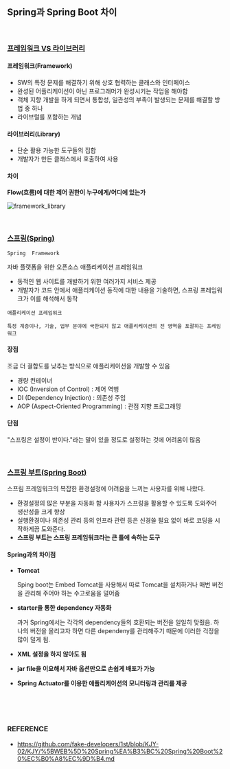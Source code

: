 ## Spring과 Spring Boot 차이

<br>

### <u>프레임워크 VS 라이브러리</u>

#### 프레임워크(Framework)

* SW의 특정 문제를 해결하기 위해 상호 협력하는 클래스와 인터페이스
* 완성된 어플리케이션이 아닌 프로그래머가 완성시키는 작업을 해야함
* 객체 지향 개발을 하게 되면서 통합성, 일관성의 부족이 발생되는 문제를 해결할 방법 중 하나
* 라이브럴를 포함하는 개념

#### 라이브러리(Library)

* 단순 활용 가능한 도구들의 집합
* 개발자가 만든 클래스에서 호출하여 사용

#### 차이

**Flow(흐름)에 대한 제어 권한이 누구에게/어디에 있는가**

![framework_library](https://user-images.githubusercontent.com/61674527/104820503-5c223e80-5878-11eb-9790-7fb1f0a5bb8d.jpg)

<br>

### <u>스프링(Spring)</u> 

`Spring  Framework`

자바 플랫폼을 위한 오픈소스 애플리케이션 프레임워크

* 동적인 웹 사이트를 개발하기 위한 여러가지 서비스 제공
* 개발자가 코드 안에서 애플리케이션 동작에 대한 내용을 기술하면, 스프링 프레임워크가 이를 해석해서 동작

~~~
애플리케이션 프레임워크

특정 계층이나, 기술, 업무 분야에 국한되지 않고 애플리케이션의 전 영역을 포괄하는 프레임워크
~~~

#### 장점

조금 더 결합도를 낮추는 방식으로 애플리케이션을 개발할 수 있음

* 경량 컨테이너
* IOC (Inversion of Control) : 제어 역행
* DI (Dependency Injection) : 의존성 주입
* AOP (Aspect-Oriented Programming) : 관점 지향 프로그래밍

#### 단점

"스프링은 설정이 반이다."라는 말이 있을 정도로 설정하는 것에 어려움이 많음

<br>

### <u>스프링 부트(Spring Boot)</u>

스프림 프레임워크의 복잡한 환경설정에 어려움을 느끼는 사용자를 위해 나왔다.

* 환경설정의 많은 부분을 자동화 함
  사용자가 스프링을 활용할 수 있도록 도와주어 생산성을 크게 향상
* 실행환경이나 의존성 관리 등의 인프라 관련 등은 신경쓸 필요 없이 바로 코딩을 시작하게끔 도와준다.
* **스프링 부트는 스프링 프레임워크라는 큰 틀에 속하는 도구**

#### Spring과의 차이점

* **Tomcat**

  Sping boot는 Embed Tomcat을 사용해서 따로 Tomcat을 설치하거나 매번 버전을 관리해 주어야 하는 수고로움을 덜어줌

* **starter을 통한 dependency 자동화**

  과거 Spring에서는 각각의 dependency들의 호환되는 버전을 일일히 맞줬음. 하나의 버전을 올리고자 하면 다른 dependeny를 관리해주기 때문에 이러한 걱정을 많이 덜게 됨.

* **XML 설정을 하지 않아도 됨**

* **jar file을 이요해서 자바 옵션만으로 손쉽게 배포가 가능**

* **Spring Actuator를 이용한 애플리케이션의 모니터링과 관리를 제공**

<br>

<br>

<br>

### REFERENCE

* https://github.com/fake-developers/1st/blob/KJY-02/KJY/%5BWEB%5D%20Spring%EA%B3%BC%20Spring%20Boot%20%EC%B0%A8%EC%9D%B4.md

